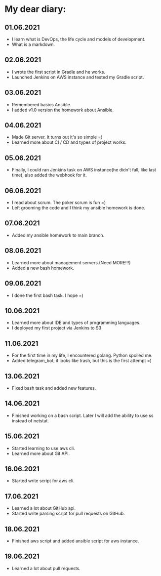 # My dear diary:

## 01.06.2021
+ I learn what is DevOps, the life cycle and models of development. 
+ What is a markdown.

## 02.06.2021
+ I wrote the first script in Gradle and he works.
+ Launched Jenkins on AWS instance and tested my Gradle script.

## 03.06.2021
+ Remembered basics Ansible.
+ I added v1.0 version the homework about Ansible.

## 04.06.2021
+ Made Git server. It turns out it's so simple =)
+ Learned more about CI / CD and types of project works.

## 05.06.2021
+ Finally, I could ran Jenkins task on AWS instance(he didn't fall, like last time), also added the webhook for it. 

## 06.06.2021
+ I read about scrum. The poker scrum is fun =)
+ Left grooming the code and I think my ansible homework is done.

## 07.06.2021
+ Added my ansible homework to main branch.

## 08.06.2021
+ Learned more about management servers.(Need MORE!!!)
+ Added a new bash homework.

## 09.06.2021
+ I done the first bash task. I hope =)

## 10.06.2021
+ Learned more about IDE and types of programming languages.
+ I deployed my first project via Jenkins to S3

## 11.06.2021
+ For the first time in my life, I encountered golang. Python spoiled me.
+ Added telegram_bot, it looks like trash, but this is the first attempt =)

## 13.06.2021
+ Fixed bash task and added new features.

## 14.06.2021
+ Finished working on a bash script. Later I will add the ability to use ss instead of netstat.

## 15.06.2021
+ Started learning to use aws cli.
+ Learned more about Git API.

## 16.06.2021
+ Started write script for aws cli.

## 17.06.2021
+ Learned a lot about GitHub api.
+ Started write parsing script for pull requests on GitHub.

## 18.06.2021
+ Finished aws script and added ansible script for aws instance.

## 19.06.2021
+ Learned a lot about pull requests.